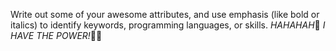 Write out some of your awesome attributes, and use emphasis (like bold or italics) to identify keywords, programming languages, or skills. 
_HAHAHAH_:muscle:
*_I HAVE THE POWER!_*:muscle::muscle:
